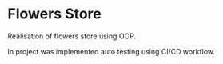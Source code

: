 # Flowers Store

Realisation of flowers store using OOP.

In project was implemented auto testing using CI/CD workflow.
